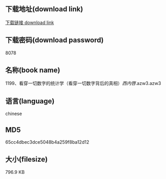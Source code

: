 ## 下载地址(download link)
[下载链接 download link](https://voluble-croquembouche-d321dc.netlify.app/?s=1199%E3%80%81%E7%9C%8B%E7%A9%BF%E4%B8%80%E5%88%87%E6%95%B0%E5%AD%97%E7%9A%84%E7%BB%9F%E8%AE%A1%E5%AD%A6%EF%BC%88%E7%9C%8B%E7%A9%BF%E4%B8%80%E5%88%87%E6%95%B0%E5%AD%97%E8%83%8C%E5%90%8E%E7%9A%84%E7%9C%9F%E7%9B%B8%EF%BC%89_%E8%A5%BF%E5%86%85%E5%95%93_.azw3)

## 下载密码(download password)
8078

## 名称(book name)
1199、看穿一切数字的统计学（看穿一切数字背后的真相）_西内啓_.azw3.azw3

## 语言(language)
chinese

## MD5
65cc4dbec3dce5048b4a259f8ba12d12

## 大小(filesize)
796.9 KB
